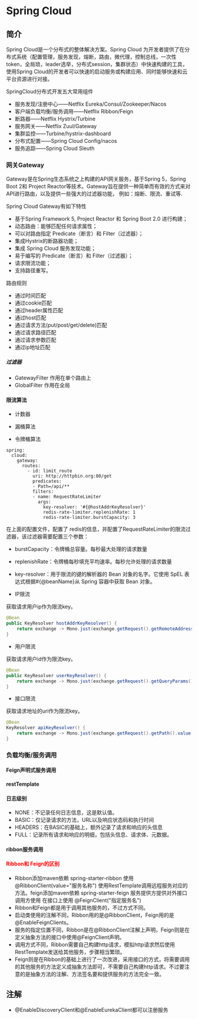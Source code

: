 # Spring Cloud

## 简介

Spring Cloud是一个分布式的整体解决方案。Spring Cloud 为开发者提供了在分布式系统（配置管理，服务发现，熔断，路由，微代理，控制总线，一次性token，全局琐，leader选举，分布式session，集群状态）中快速构建的工具，使用Spring Cloud的开发者可以快速的启动服务或构建应用、同时能够快速和云平台资源进行对接。

SpringCloud分布式开发五大常用组件

- 服务发现/注册中心——Netflix Eureka/Consul/Zookeeper/Nacos
- 客户端负载均衡/服务调用——Netflix Ribbon/Feign
- 断路器——Netflix Hystrix/Turbine
- 服务网关——Netflix Zuul/Gateway
- 集群监控——Turbine/hystrix-dashboard
- 分布式配置——Spring Cloud Config/nacos
- 服务追踪——Spring Cloud Sleuth

### 网关Gateway

Gateway是在Spring生态系统之上构建的API网关服务，基于Spring 5，Spring Boot 2和 Project Reactor等技术。Gateway旨在提供一种简单而有效的方式来对API进行路由，以及提供一些强大的过滤器功能， 例如：熔断、限流、重试等.

Spring Cloud Gateway有如下特性

- 基于Spring Framework 5, Project Reactor 和 Spring Boot 2.0 进行构建；
- 动态路由：能够匹配任何请求属性；
- 可以对路由指定 Predicate（断言）和 Filter（过滤器）；
- 集成Hystrix的断路器功能；
- 集成 Spring Cloud 服务发现功能；
- 易于编写的 Predicate（断言）和 Filter（过滤器）；
- 请求限流功能；
- 支持路径重写。

路由规则

- 通过时间匹配
- 通过cookie匹配
- 通过header属性匹配
- 通过host匹配
- 通过请求方法(put/post/get/delete)匹配
- 通过请求路径匹配
- 通过请求参数匹配
- 通过ip地址匹配

##### 过滤器
- GatewayFilter  作用在单个路由上
- GlobalFilter   作用在全局

#### 限流算法

- 计数器

- 漏桶算法

- 令牌桶算法

```
spring:
  cloud:
    gateway:
      routes:
        - id: limit_route
          uri: http://httpbin.org:80/get
          predicates:
          - Path=/api/**
          filters:
          - name: RequestRateLimiter
            args:
              key-resolver: '#{@hostAddrKeyResolver}'
              redis-rate-limiter.replenishRate: 1
              redis-rate-limiter.burstCapacity: 3
```

在上面的配置文件，配置了 redis的信息，并配置了RequestRateLimiter的限流过滤器，该过滤器需要配置三个参数：

- burstCapacity：令牌桶总容量。每秒最大处理的请求数量
- replenishRate：令牌桶每秒填充平均速率。每秒允许处理的请求数量
- key-resolver：用于限流的键的解析器的 Bean 对象的名字。它使用 SpEL 表达式根据#{@beanName}从 Spring 容器中获取 Bean 对象。

- IP限流

获取请求用户ip作为限流key。

```java
@Bean
public KeyResolver hostAddrKeyResolver() {
    return exchange -> Mono.just(exchange.getRequest().getRemoteAddress().getHostName());
}
```

- 用户限流

获取请求用户id作为限流key。

```java
@Bean
public KeyResolver userKeyResolver() {
    return exchange -> Mono.just(exchange.getRequest().getQueryParams().getFirst("userId"));
}
```

- 接口限流

获取请求地址的uri作为限流key。

```java
@Bean
KeyResolver apiKeyResolver() {
    return exchange -> Mono.just(exchange.getRequest().getPath().value());
}
```


### 负载均衡/服务调用

#### Feign声明式服务调用

#### restTemplate

#### 日志级别

- NONE：不记录任何日志信息，这是默认值。
- BASIC：仅记录请求的方法，URL以及响应状态码和执行时间
- HEADERS：在BASIC的基础上，额外记录了请求和响应的头信息
- FULL：记录所有请求和响应的明细，包括头信息、请求体、元数据。

#### ribbon服务调用

#### <font color="red">Ribbon和 Feign的区别</font>

- Ribbon添加maven依赖 spring-starter-ribbon  使用@RibbonClient(value="服务名称")  使用RestTemplate调用远程服务对应的方法。feign添加maven依赖 spring-starter-feign  服务提供方提供对外接口 调用方使用  在接口上使用  @FeignClient("指定服务名")
- Ribbon和Feign都是用于调用其他服务的，不过方式不同。
- 启动类使用的注解不同，Ribbon用的是@RibbonClient，Feign用的是@EnableFeignClients。
- 服务的指定位置不同，Ribbon是在@RibbonClient注解上声明，Feign则是在定义抽象方法的接口中使用@FeignClient声明。
- 调用方式不同，Ribbon需要自己构建http请求，模拟http请求然后使用RestTemplate发送给其他服务，步骤相当繁琐。
- Feign则是在Ribbon的基础上进行了一次改进，采用接口的方式，将需要调用的其他服务的方法定义成抽象方法即可，不需要自己构建http请求。不过要注意的是抽象方法的注解、方法签名要和提供服务的方法完全一致。

## 注解

- @EnableDiscoveryClient和@EnableEurekaClient都可以注册服务
